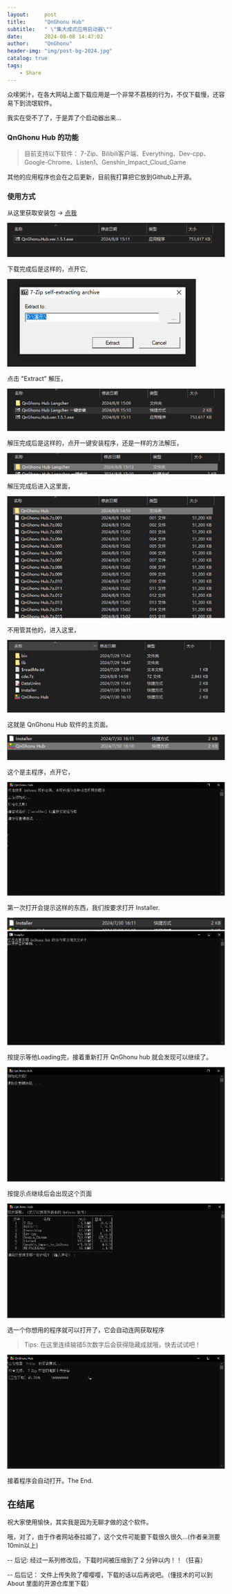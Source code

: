 ```yaml
---
layout:     post
title:      "QnGhonu Hub"
subtitle:   " \"集大成式应用启动器\""
date:       2024-08-08 14:47:02
author:     "QnGhonu"
header-img: "img/post-bg-2024.jpg"
catalog: true
tags:
    - Share
---
```


众嗦粥汁，在各大网站上面下载应用是一个非常不荔枝的行为，不仅下载慢，还容易下到流氓软件。

我实在受不了了，于是弄了个启动器出来...

### QnGhonu Hub 的功能

> 目前支持以下软件：
> 7-Zip、Bilibili客户端、Everything、Dev-cpp、Google-Chrome、Listen1、Genshin_Impact_Cloud_Game

其他的应用程序也会在之后更新，目前我打算把它放到Github上开源。

### 使用方式

从这里获取安装包 -> [点我](tmp/QnGhonu.Hub.ver.1.5.1.exe "QnGhonu Hub(ver1.5.1)")

![Step1](/img/post/2024-08/01.PNG)

下载完成后是这样的，点开它,

![Step2](/img/post/2024-08/02.PNG)

点击 "Extract" 解压，

![Step3](/img/post/2024-08/03.PNG)

解压完成后是这样的，点开一键安装程序，还是一样的方法解压，

![Step4](/img/post/2024-08/04.PNG)

解压完成后进入这里面，

![Step5](/img/post/2024-08/05.PNG)

不用管其他的，进入这里，

![Step6](/img/post/2024-08/06.PNG)

这就是 QnGhonu Hub 软件的主页面。

![Step7](/img/post/2024-08/07.PNG)

这个是主程序，点开它，

![Step8](/img/post/2024-08/08.PNG)

第一次打开会提示这样的东西，我们按要求打开 Installer.

![Step9](/img/post/2024-08/09.PNG)
![Step10](/img/post/2024-08/10.PNG)

按提示等他Loading完，接着重新打开 QnGhonu hub 就会发现可以继续了。

![Step11](/img/post/2024-08/11.PNG)

按提示点继续后会出现这个页面

![Step12](/img/post/2024-08/12.PNG)

选一个你想用的程序就可以打开了，它会自动连网获取程序
> Tips: 在这里连续输错5次数字后会获得隐藏成就哦，快去试试吧！

![Step13](/img/post/2024-08/13.PNG)

接着程序会自动打开。The End.

## 在结尾

祝大家使用愉快，其实我是因为无聊才做的这个软件。

哦，对了，由于作者网站泰拉姬了，这个文件可能要下载很久很久...(作者亲测要10min以上)

-- 后记: 经过一系列修改后，下载时间被压缩到了 2 分钟以内！！（狂喜）

-- 后后记： 文件上传失败了嘤嘤嘤，下载的话以后再说吧。（懂技术的可以到 About 里面的开源仓库里下载）
